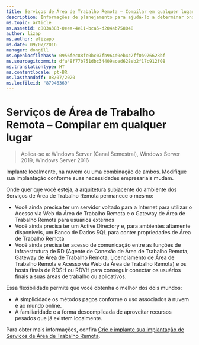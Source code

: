 ```yaml
---
title: Serviços de Área de Trabalho Remota – Compilar em qualquer lugar
description: Informações de planejamento para ajudá-lo a determinar onde hospedar sua implantação do RDS.
ms.topic: article
ms.assetid: c803a383-0eea-4e11-bca5-d204ab758048
author: lizap
ms.author: elizapo
ms.date: 09/07/2016
manager: dongill
ms.openlocfilehash: 0956fec88fc0bc07fb964d0eb4c2ff0b976628bf
ms.sourcegitcommit: dfa48f77b751dbc34409aced628eb2f17c912f08
ms.translationtype: HT
ms.contentlocale: pt-BR
ms.lasthandoff: 08/07/2020
ms.locfileid: "87946369"
---
```

# <a name="remote-desktop-services---build-anywhere"></a>Serviços de Área de Trabalho Remota – Compilar em qualquer lugar

>Aplica-se a: Windows Server (Canal Semestral), Windows Server 2019, Windows Server 2016

Implante localmente, na nuvem ou uma combinação de ambos. Modifique sua implantação conforme suas necessidades empresariais mudam.

Onde quer que você esteja, a [arquitetura](desktop-hosting-logical-architecture.md) subjacente do ambiente dos Serviços de Área de Trabalho Remota permanece o mesmo:
- Você ainda precisa ter um servidor voltado para a Internet para utilizar o Acesso via Web da Área de Trabalho Remota e o Gateway de Área de Trabalho Remota para usuários externos
- Você ainda precisa ter um Active Directory e, para ambientes altamente disponíveis, um Banco de Dados SQL para conter propriedades de Área de Trabalho Remota
- Você ainda precisa ter acesso de comunicação entre as funções de infraestrutura de RD (Agente de Conexão de Área de Trabalho Remota, Gateway de Área de Trabalho Remota, Licenciamento de Área de Trabalho Remota e Acesso via Web da Área de Trabalho Remota) e os hosts finais de RDSH ou RDVH para conseguir conectar os usuários finais a suas áreas de trabalho ou aplicativos.

Essa flexibilidade permite que você obtenha o melhor dos dois mundos:
- A simplicidade os métodos pagos conforme o uso associados à nuvem e ao mundo online.
- A familiaridade e a forma descomplicada de aproveitar recursos pesados que já existem localmente.

Para obter mais informações, confira [Crie e implante sua implantação de Serviços de Área de Trabalho Remota](rds-build-and-deploy.md).